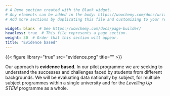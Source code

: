 ```yaml
---
# A Demo section created with the Blank widget.
# Any elements can be added in the body: https://wowchemy.com/docs/writing-markdown-latex/
# Add more sections by duplicating this file and customizing to your requirements.

widget: blank  # See https://wowchemy.com/docs/page-builder/
headless: true  # This file represents a page section.
weight: 30  # Order that this section will appear.
title: "Evidence based"
---
```


{{< figure library="true" src="evidence.png" title="" >}}

Our approach is **evidence based**. In our pilot programme we are seeking to understand the successes and challenges faced by students from different backgrounds. We will be evaluating data nationally by subject, for multiple subject programmes within a single university and for the _Levelling Up STEM_ programme as a whole. 

